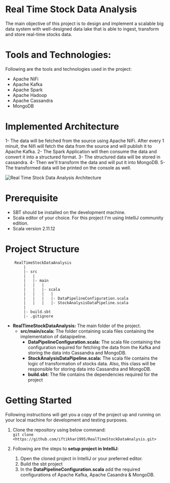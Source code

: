 # Real Time Stock Data Analysis

The main objective of this project is to design and implement a scalable big data system with well-designed data lake that is able to
ingest, transform and store real-time stocks data.

# Tools and Technologies:

Following are the tools and technologies used in the project:
- Apache NiFi
- Apache Kafka
- Apache Spark
- Apache Hadoop
- Apache Cassandra
- MongoDB

# Implemented Architecture

1- The data will be fetched from the source using Apache NiFi. After every 1 minuit, the Nifi will fetch the data from
the source and will publish it to Apache Kafka.
2- The Spark Application will then consume the data and convert it into a structured format.
3- The structured data will be stored in cassandra.
4- Then we'll transform the data and will put it into MongoDB.
5- The transformed data will be printed on the console as well.

![Real Time Stock Data Analysis Architecture](../master/ReadMe/RealTimeStockDataAnalysis.png)
 
# Prerequisite

- SBT should be installed on the development machine.
- Scala editor of your choice. For this project I'm using IntelliJ community edition.
- Scala version 2.11.12 

 # Project Structure

```
    RealTimeStockDataAnalysis
        |
        |- src
        |   |
        |   |- main
        |   |   |
        |   |   |- scala
        |   |   |   |
        |   |   |   |- DataPipelineConfiguration.scala
        |   |   |   |- StockAnalysisDataPipeline.scala
        |
        |- build.sbt
        |- .gitignore
```

- **RealTimeStockDataAnalysis:** The main folder of the project.
    - **src/main/scala:** The folder containing scala files containing the implementation of datapipeline.
        - **DataPipelineConfiguration.scala:** The scala file containing the configuration required for fetching the 
        data from the Kafka and storing the data into Cassandra and MongoDB.
        - **StockAnalysisDataPipeline.scala:** The scala file contains the logic of transformation of stocks data. Also,
        this class will be responsible for storing data into Cassandra and MongoDB.
        - **build.sbt:** The file contains the dependencies required for the project

# Getting Started

Following instructions will get you a copy of the project up and running on your local machine for development and testing 
purposes.

1. Clone the repository using below command:\
   ```git clone <https://github.com/iftikhar1995/RealTimeStockDataAnalysis.git>```

2. Following are the steps to **setup project in IntelliJ**:
   1. Open the cloned project in IntelliJ or your preferred editor.
   2. Build the sbt project
   3. In the  **DataPipelineConfiguration.scala** add the required configurations of Apache Kafka, Apache Casandra & 
   MongoDB.